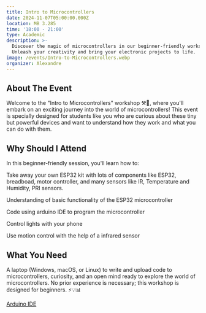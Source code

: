 ```yaml
---
title: Intro to Microcontrollers
date: 2024-11-07T05:00:00.000Z
location: MB 3.285
time: '18:00 - 21:00'
type: Academic
description: >-
  Discover the magic of microcontrollers in our beginner-friendly workshop!
  Unleash your creativity and bring your electronic projects to life.
image: /events/Intro-to-Microcontrollers.webp
organizer: Alexandre
---
```


## About The Event

Welcome to the "Intro to Microcontrollers" workshop ⚒🤖, where you'll embark on an exciting journey into the world of microcontrollers! This event is specially designed for students like you who are curious about these tiny but powerful devices and want to understand how they work and what you can do with them.

## Why Should I Attend

In this beginner-friendly session, you'll learn how to:

Take away your own ESP32 kit with lots of components like ESP32, breadboad, motor controller, and many sensors like IR, Temperature and Humidity, PRI sensors.

Understanding of basic functionality of the ESP32 microcontroller

Code using arduino IDE to program the microcontroller

Control lights with your phone

Use motion control with the help of a infrared sensor

## What You Need

A laptop (Windows, macOS, or Linux) to write and upload code to microcontrollers, curiosity, and an open mind ready to explore the world of microcontrollers. No prior experience is necessary; this workshop is designed for beginners. ⚡💡📊

[Arduino IDE](https://www.zeffy.com/en-CA/ticketing/0099459e-7500-43ec-aac4-bec7a40480b6)

